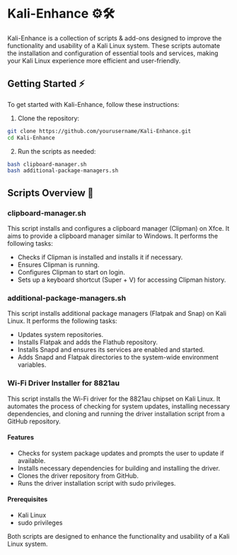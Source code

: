 # Kali-Enhance ⚙️🛠️

Kali-Enhance is a collection of scripts & add-ons designed to improve the functionality and usability of a Kali Linux system. These scripts automate the installation and configuration of essential tools and services, making your Kali Linux experience more efficient and user-friendly.

## Getting Started ⚡

To get started with Kali-Enhance, follow these instructions:

1. Clone the repository:
  ```bash
  git clone https://github.com/yourusername/Kali-Enhance.git
  cd Kali-Enhance
  ```

2. Run the scripts as needed:
  ```bash
  bash clipboard-manager.sh
  bash additional-package-managers.sh
  ```

## Scripts Overview 🧷

### clipboard-manager.sh

This script installs and configures a clipboard manager (Clipman) on Xfce. It aims to provide a clipboard manager similar to Windows. It performs the following tasks:

- Checks if Clipman is installed and installs it if necessary.
- Ensures Clipman is running.
- Configures Clipman to start on login.
- Sets up a keyboard shortcut (Super + V) for accessing Clipman history.

### additional-package-managers.sh

This script installs additional package managers (Flatpak and Snap) on Kali Linux. It performs the following tasks:

- Updates system repositories.
- Installs Flatpak and adds the Flathub repository.
- Installs Snapd and ensures its services are enabled and started.
- Adds Snapd and Flatpak directories to the system-wide environment variables.

### Wi-Fi Driver Installer for 8821au

This script installs the Wi-Fi driver for the 8821au chipset on Kali Linux. It automates the process of checking for system updates, installing necessary dependencies, and cloning and running the driver installation script from a GitHub repository.

#### Features

- Checks for system package updates and prompts the user to update if available.
- Installs necessary dependencies for building and installing the driver.
- Clones the driver repository from GitHub.
- Runs the driver installation script with sudo privileges.

#### Prerequisites

- Kali Linux
- sudo privileges

Both scripts are designed to enhance the functionality and usability of a Kali Linux system.
